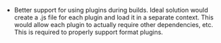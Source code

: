 
* Better support for using plugins during builds.  Ideal solution would create a .js file for each plugin and load it in a separate context.  This would  allow each plugin to actually require other dependencies, etc.  This is required to properly support format plugins.

